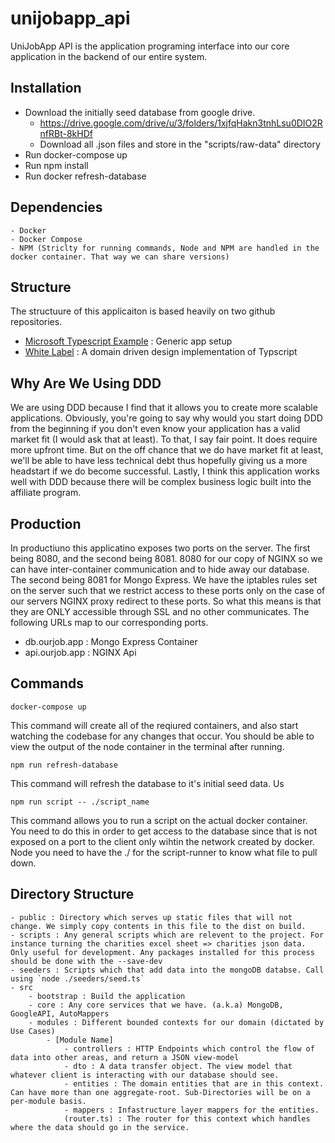 # unijobapp_api
UniJobApp API is the application programing interface into our core application in the backend of our entire system.

## Installation

- Download the initially seed database from google drive.
    - https://drive.google.com/drive/u/3/folders/1xjfqHakn3tnhLsu0DIO2RnfRBt-8kHDf
    - Download all .json files and store in the "scripts/raw-data" directory
- Run docker-compose up
- Run npm install
- Run docker refresh-database

## Dependencies
    - Docker
    - Docker Compose
    - NPM (Striclty for running commands, Node and NPM are handled in the docker container. That way we can share versions)

## Structure
The structuure of this applicaiton is based heavily on two github repositories.
- [Microsoft Typescript Example](https://github.com/microsoft/TypeScript-Node-Starter) : Generic app setup
- [White Label](https://github.com/stemmlerjs/white-label) : A domain driven design implementation of Typscript

## Why Are We Using DDD
We are using DDD because I find that it allows you to create more scalable applications. Obviously, you're going to say why would you start doing DDD from the beginning if you don't even know your application has a valid market fit (I would ask that at least). To that, I say fair point. It does require more upfront time. But on the off chance that we do have market fit at least, we'll be able to have less technical debt thus hopefully giving us a more headstart if we do become successful. Lastly, I think this application works well with DDD because there will be complex business logic built into the affiliate program.

## Production

In productiuno this applicatino exposes two ports on the server. The first being 8080, and the second being 8081. 8080 for our copy of NGINX so we can have inter-container communication and to hide away our database. The second being 8081 for Mongo Express. We have the iptables rules set on the server such that we restrict access to these ports only on the case of our servers NGINX
proxy redirect to these ports. So what this means is that they are ONLY accessible through SSL and no other communicates. The following URLs map to our corresponding ports.

- db.ourjob.app   : Mongo Express Container
- api.ourjob.app  : NGINX Api

## Commands

    docker-compose up
This command will create all of the reqiured containers, and also start watching the codebase for any changes that occur. You should be able to view the output of the node container in the terminal after running.

    npm run refresh-database
This command will refresh the database to it's initial seed data. Us

    npm run script -- ./script_name
This command allows you to run a script on the actual docker container. You need to do this in order to get access to the database since that is not exposed on a port to the client only wihtin the network created by docker. Node you need to have the ./ for the script-runner to know what file to pull down.

## Directory Structure

    - public : Directory which serves up static files that will not change. We simply copy contents in this file to the dist on build.
    - scripts : Any general scripts which are relevent to the project. For instance turning the charities excel sheet => charities json data. Only useful for development. Any packages installed for this process should be done with the --save-dev
    - seeders : Scripts which that add data into the mongoDB databse. Call using `node ./seeders/seed.ts`
    - src
        - bootstrap : Build the application
        - core : Any core services that we have. (a.k.a) MongoDB, GoogleAPI, AutoMappers
        - modules : Different bounded contexts for our domain (dictated by Use Cases)
            - [Module Name]
                - controllers : HTTP Endpoints which control the flow of data into other areas, and return a JSON view-model
                - dto : A data transfer object. The view model that whatever client is interacting with our database should see.
                - entities : The domain entities that are in this context. Can have more than one aggregate-root. Sub-Directories will be on a per-module basis.
                - mappers : Infastructure layer mappers for the entities.
                (router.ts) : The router for this context which handles where the data should go in the service.


